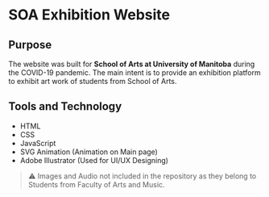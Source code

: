 # SOA Exhibition Website

## Purpose

The website was built for **School of Arts at University of Manitoba** during the COVID-19 pandemic. The main intent is to provide an exhibition platform to exhibit art work of students from School of Arts.

## Tools and Technology

- HTML
- CSS
- JavaScript
- SVG Animation (Animation on Main page)
- Adobe Illustrator (Used for UI/UX Designing)

> ⚠️ Images and Audio not included in the repository as they belong to Students from Faculty of Arts and Music.
